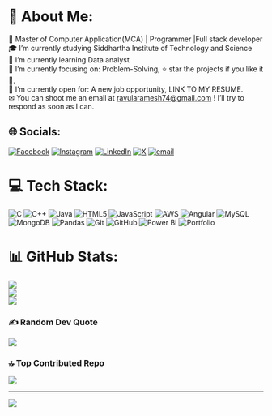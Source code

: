 # 💫 About Me:
🏦 Master of Computer Application(MCA) | Programmer |Full stack developer<br>🎓  I’m currently studying Siddhartha Institute of Technology and Science<br>🌱 I’m currently learning Data analyst<br>🎯 I’m currently focusing on: Problem-Solving, ⭐ star the projects if you like it 🤩.<br>🤔 I’m currently open for: A new job opportunity, LINK TO MY RESUME.<br>✉  You can shoot me an email at ravularamesh74@gmail.com ! I’ll try to respond as soon as I can.<br>


## 🌐 Socials:
[![Facebook](https://img.shields.io/badge/Facebook-%231877F2.svg?logo=Facebook&logoColor=white)](https://facebook.com/Ramesh_Johnny) [![Instagram](https://img.shields.io/badge/Instagram-%23E4405F.svg?logo=Instagram&logoColor=white)](https://instagram.com/https://www.instagram.com/the_donquixote_doflammingo?igsh=cjg4dG5uaWxjbHNn) [![LinkedIn](https://img.shields.io/badge/LinkedIn-%230077B5.svg?logo=linkedin&logoColor=white)](https://linkedin.com/in/https://www.linkedin.com/in/ravula-ramesh-88561736a) [![X](https://img.shields.io/badge/X-black.svg?logo=X&logoColor=white)](https://x.com/https://x.com/ramesh982307?t=meLNqtuXmbllIJS0-D-Vig&s=09) [![email](https://img.shields.io/badge/Email-D14836?logo=gmail&logoColor=white)](mailto:ravularamesh74@gmail.com) 

# 💻 Tech Stack:
![C](https://img.shields.io/badge/c-%2300599C.svg?style=for-the-badge&logo=c&logoColor=white) ![C++](https://img.shields.io/badge/c++-%2300599C.svg?style=for-the-badge&logo=c%2B%2B&logoColor=white) ![Java](https://img.shields.io/badge/java-%23ED8B00.svg?style=for-the-badge&logo=openjdk&logoColor=white) ![HTML5](https://img.shields.io/badge/html5-%23E34F26.svg?style=for-the-badge&logo=html5&logoColor=white) ![JavaScript](https://img.shields.io/badge/javascript-%23323330.svg?style=for-the-badge&logo=javascript&logoColor=%23F7DF1E) ![AWS](https://img.shields.io/badge/AWS-%23FF9900.svg?style=for-the-badge&logo=amazon-aws&logoColor=white) ![Angular](https://img.shields.io/badge/angular-%23DD0031.svg?style=for-the-badge&logo=angular&logoColor=white) ![MySQL](https://img.shields.io/badge/mysql-4479A1.svg?style=for-the-badge&logo=mysql&logoColor=white) ![MongoDB](https://img.shields.io/badge/MongoDB-%234ea94b.svg?style=for-the-badge&logo=mongodb&logoColor=white) ![Pandas](https://img.shields.io/badge/pandas-%23150458.svg?style=for-the-badge&logo=pandas&logoColor=white) ![Git](https://img.shields.io/badge/git-%23F05033.svg?style=for-the-badge&logo=git&logoColor=white) ![GitHub](https://img.shields.io/badge/github-%23121011.svg?style=for-the-badge&logo=github&logoColor=white) ![Power Bi](https://img.shields.io/badge/power_bi-F2C811?style=for-the-badge&logo=powerbi&logoColor=black) ![Portfolio](https://img.shields.io/badge/Portfolio-%23000000.svg?style=for-the-badge&logo=firefox&logoColor=#FF7139)
# 📊 GitHub Stats:
![](https://github-readme-stats.vercel.app/api?username=Ravularamesh74&theme=white&hide_border=false&include_all_commits=false&count_private=false)<br/>
![](https://nirzak-streak-stats.vercel.app/?user=Ravularamesh74&theme=white&hide_border=false)<br/>
![](https://github-readme-stats.vercel.app/api/top-langs/?username=Ravularamesh74&theme=white&hide_border=false&include_all_commits=false&count_private=false&layout=compact)

### ✍️ Random Dev Quote
![](https://quotes-github-readme.vercel.app/api?type=horizontal&theme=white)

### 🔝 Top Contributed Repo
![](https://github-contributor-stats.vercel.app/api?username=Ravularamesh74&limit=5&theme=white&combine_all_yearly_contributions=true)

---
[![](https://visitcount.itsvg.in/api?id=Ravularamesh74&icon=0&color=0)](https://visitcount.itsvg.in)

<!-- Proudly created with GPRM ( https://gprm.itsvg.in ) -->
